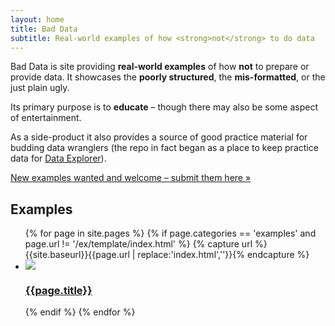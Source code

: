 ```yaml
---
layout: home
title: Bad Data
subtitle: Real-world examples of how <strong>not</strong> to do data
---
```


Bad Data is site providing **real-world examples** of how **not** to prepare or provide data. It showcases the **poorly structured**, the **mis-formatted**, or the just plain ugly.

Its primary purpose is to **educate** &ndash; though there may also be some aspect of entertainment.

As a side-product it also provides a source of good practice material for budding data wranglers (the repo in fact began as a place to keep practice data for [Data Explorer][explorer]).

[New examples wanted and welcome &ndash; submit them here &raquo;][add]

[explorer]: http://explorer.okfnlabs.org/
[csv]: http://data.okfn.org/standards/csv
[add]: {{site.baseurl}}/add

## Examples

<ul class="thumbnails examples-list">
  {% for page in site.pages %}
  {% if page.categories == 'examples' and page.url != '/ex/template/index.html' %}
  {% capture url %}{{site.baseurl}}{{page.url | replace:'index.html',''}}{% endcapture %}
  <li class="span6">
    <div class="thumbnail">
      <a href="{{url}}"><img src="{{page.image}}" /></a>
      <h3><a href="{{url}}">{{page.title}}</a></h3>
    </div>
  </div>
  {% endif %}
  {% endfor %}
</ul>

